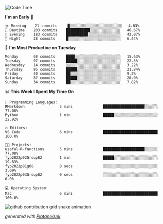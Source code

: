 <!--START_SECTION:waka-->
![Code Time](http://img.shields.io/badge/Code%20Time-0%20secs-blue)

**I'm an Early 🐤** 

```text
🌞 Morning    21 commits     █░░░░░░░░░░░░░░░░░░░░░░░░   4.83% 
🌆 Daytime    203 commits    ███████████░░░░░░░░░░░░░░   46.67% 
🌃 Evening    183 commits    ██████████░░░░░░░░░░░░░░░   42.07% 
🌙 Night      28 commits     █░░░░░░░░░░░░░░░░░░░░░░░░   6.44%

```
📅 **I'm Most Productive on Tuesday** 

```text
Monday       68 commits     ████░░░░░░░░░░░░░░░░░░░░░   15.63% 
Tuesday      97 commits     █████░░░░░░░░░░░░░░░░░░░░   22.3% 
Wednesday    14 commits     ░░░░░░░░░░░░░░░░░░░░░░░░░   3.22% 
Thursday     95 commits     █████░░░░░░░░░░░░░░░░░░░░   21.84% 
Friday       40 commits     ██░░░░░░░░░░░░░░░░░░░░░░░   9.2% 
Saturday     87 commits     █████░░░░░░░░░░░░░░░░░░░░   20.0% 
Sunday       34 commits     ██░░░░░░░░░░░░░░░░░░░░░░░   7.82%

```


📊 **This Week I Spent My Time On** 

```text
💬 Programming Languages: 
RMarkdown                5 mins              ███████████████████░░░░░░   77.08% 
Python                   1 min               █████░░░░░░░░░░░░░░░░░░░░   22.92%

🔥 Editors: 
VS Code                  6 mins              █████████████████████████   100.0%

🐱‍💻 Projects: 
useful-R-functions       5 mins              ███████████████████░░░░░░   77.08% 
fyp2022p02GroupB2        1 min               █████░░░░░░░░░░░░░░░░░░░░   19.83% 
fyp2022p01g06            0 secs              ░░░░░░░░░░░░░░░░░░░░░░░░░   3.09% 
fyp2022p03GroupB2        0 secs              ░░░░░░░░░░░░░░░░░░░░░░░░░   0.0%

💻 Operating System: 
Mac                      6 mins              █████████████████████████   100.0%

```


<!--END_SECTION:waka-->


<!--Snake Game-->
![github contribution grid snake animation](https://raw.githubusercontent.com/viggo-gascou/viggo-gascou/output/github-contribution-grid-snake.svg)

_generated with [Platane/snk](https://github.com/Platane/snk)_
<!--Snake Game-->

